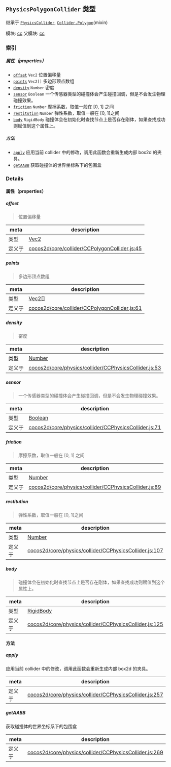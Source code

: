 ## `PhysicsPolygonCollider` 类型

继承于 [`PhysicsCollider`](PhysicsCollider.md), [`Collider.Polygon`](Collider.Polygon.md)(mixin)


模块: [cc](../modules/cc.md)
父模块: [cc](../modules/cc.md)





### 索引

##### 属性（properties）

  - [`offset`](#offset) `Vec2` 位置偏移量
  - [`points`](#points) `Vec2[]` 多边形顶点数组
  - [`density`](#density) `Number` 密度
  - [`sensor`](#sensor) `Boolean` 一个传感器类型的碰撞体会产生碰撞回调，但是不会发生物理碰撞效果。
  - [`friction`](#friction) `Number` 摩擦系数，取值一般在 [0, 1] 之间
  - [`restitution`](#restitution) `Number` 弹性系数，取值一般在 [0, 1]之间
  - [`body`](#body) `RigidBody` 碰撞体会在初始化时查找节点上是否存在刚体，如果查找成功则赋值到这个属性上。



##### 方法

  - [`apply`](#apply) 应用当前 collider 中的修改，调用此函数会重新生成内部 box2d 的夹具。
  - [`getAABB`](#getaabb) 获取碰撞体的世界坐标系下的包围盒



### Details


#### 属性（properties）


##### offset

> 位置偏移量

| meta | description |
|------|-------------|
| 类型 | <a href="../classes/Vec2.html" class="crosslink">Vec2</a> |
| 定义于 | [cocos2d/core/collider/CCPolygonCollider.js:45](https://github.com/cocos-creator/engine/blob/79542d65dc19c8718cb54c9afa022e8f91855f48/cocos2d/core/collider/CCPolygonCollider.js#L45) |



##### points

> 多边形顶点数组

| meta | description |
|------|-------------|
| 类型 | <a href="../classes/Vec2.html" class="crosslink">Vec2[]</a> |
| 定义于 | [cocos2d/core/collider/CCPolygonCollider.js:61](https://github.com/cocos-creator/engine/blob/79542d65dc19c8718cb54c9afa022e8f91855f48/cocos2d/core/collider/CCPolygonCollider.js#L61) |



##### density

> 密度

| meta | description |
|------|-------------|
| 类型 | <a href="https://developer.mozilla.org/en/JavaScript/Reference/Global_Objects/Number" class="crosslink external" target="_blank">Number</a> |
| 定义于 | [cocos2d/core/physics/collider/CCPhysicsCollider.js:53](https://github.com/cocos-creator/engine/blob/79542d65dc19c8718cb54c9afa022e8f91855f48/cocos2d/core/physics/collider/CCPhysicsCollider.js#L53) |



##### sensor

> 一个传感器类型的碰撞体会产生碰撞回调，但是不会发生物理碰撞效果。

| meta | description |
|------|-------------|
| 类型 | <a href="https://developer.mozilla.org/en/JavaScript/Reference/Global_Objects/Boolean" class="crosslink external" target="_blank">Boolean</a> |
| 定义于 | [cocos2d/core/physics/collider/CCPhysicsCollider.js:71](https://github.com/cocos-creator/engine/blob/79542d65dc19c8718cb54c9afa022e8f91855f48/cocos2d/core/physics/collider/CCPhysicsCollider.js#L71) |



##### friction

> 摩擦系数，取值一般在 [0, 1] 之间

| meta | description |
|------|-------------|
| 类型 | <a href="https://developer.mozilla.org/en/JavaScript/Reference/Global_Objects/Number" class="crosslink external" target="_blank">Number</a> |
| 定义于 | [cocos2d/core/physics/collider/CCPhysicsCollider.js:89](https://github.com/cocos-creator/engine/blob/79542d65dc19c8718cb54c9afa022e8f91855f48/cocos2d/core/physics/collider/CCPhysicsCollider.js#L89) |



##### restitution

> 弹性系数，取值一般在 [0, 1]之间

| meta | description |
|------|-------------|
| 类型 | <a href="https://developer.mozilla.org/en/JavaScript/Reference/Global_Objects/Number" class="crosslink external" target="_blank">Number</a> |
| 定义于 | [cocos2d/core/physics/collider/CCPhysicsCollider.js:107](https://github.com/cocos-creator/engine/blob/79542d65dc19c8718cb54c9afa022e8f91855f48/cocos2d/core/physics/collider/CCPhysicsCollider.js#L107) |



##### body

> 碰撞体会在初始化时查找节点上是否存在刚体，如果查找成功则赋值到这个属性上。

| meta | description |
|------|-------------|
| 类型 | <a href="../classes/RigidBody.html" class="crosslink">RigidBody</a> |
| 定义于 | [cocos2d/core/physics/collider/CCPhysicsCollider.js:125](https://github.com/cocos-creator/engine/blob/79542d65dc19c8718cb54c9afa022e8f91855f48/cocos2d/core/physics/collider/CCPhysicsCollider.js#L125) |






<!-- Method Block -->
#### 方法


##### apply

应用当前 collider 中的修改，调用此函数会重新生成内部 box2d 的夹具。

| meta | description |
|------|-------------|
| 定义于 | [cocos2d/core/physics/collider/CCPhysicsCollider.js:257](https://github.com/cocos-creator/engine/blob/79542d65dc19c8718cb54c9afa022e8f91855f48/cocos2d/core/physics/collider/CCPhysicsCollider.js#L257) |



##### getAABB

获取碰撞体的世界坐标系下的包围盒

| meta | description |
|------|-------------|
| 定义于 | [cocos2d/core/physics/collider/CCPhysicsCollider.js:269](https://github.com/cocos-creator/engine/blob/79542d65dc19c8718cb54c9afa022e8f91855f48/cocos2d/core/physics/collider/CCPhysicsCollider.js#L269) |




